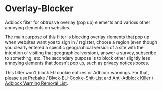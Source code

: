 Overlay-Blocker
===============

Adblock filter for obtrusive overlay (pop up) elements and various other annoying elements on websites.

The main purpose of this filter is blocking overlay elements that pop up when websites want you to sign in / register, choose a region (even though you clearly entered a specific geographical version of a site with the intention of visiting that geographical version), answer a survey, subscribe to something, etc.
The secondary purpose is to block other slightly less annoying elements that doesn't pop up, such as privacy notices boxes.

This filter won't block EU cookie notices or Adblock warnings. For that, please use <a href="http://prebake.eu/">Prebake</a> / <a href="https://github.com/r4vi/block-the-eu-cookie-shit-list">Block-EU-Cookie-Shit-List</a> and <a href="https://github.com/reek/anti-adblock-killer">Anti-Adblock Killer</a> / <a href="https://adblockplus.org/en/subscriptions">Adblock Warning Removal List</a>.
